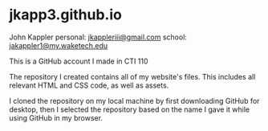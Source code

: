 # jkapp3.github.io

John Kappler personal: jkappleriii@gmail.com school: jakappler1@my.waketech.edu

This is a GitHub account I made in CTI 110

The repository I created contains all of my website's files. This includes all relevant HTML and CSS code, as well as assets.

I cloned the repository on my local machine by first downloading GitHub for desktop, then I selected the repository based on the name I gave it while using GitHub in my browser.
